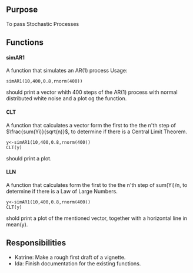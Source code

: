 ## Purpose
To pass Stochastic Processes
## Functions

#### simAR1
A function that simulates an AR(1) process
Usage: 
```
simAR1(10,400,0.8,rnorm(400))
```
should print a vector whith 400 steps of the AR(1) process with normal distributed white noise and a plot og the function.

#### CLT
A function that calculates a vector form the first to the the n'th step of $\frac{sum(Yi)}{sqrt(n)}$, to determine if there is a Central Limit Theorem.

```
y<-simAR1(10,400,0.8,rnorm(400))
CLT(y)
```
should print a plot.

#### LLN
A function that calculates form the first to the the n'th step of sum(Yi)/n, to determine if there is a Law of Large Numbers.

```
y<-simAR1(10,400,0.8,rnorm(400))
CLT(y)
```
shold print a plot of the mentioned vector, together with a horizontal line in mean(y).

## Responsibilities

* Katrine: Make a rough first draft of a vignette.
* Ida: Finish documentation for the existing functions.
